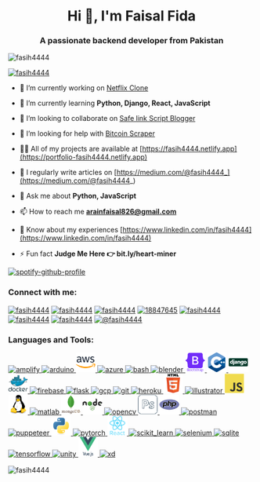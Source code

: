 <h1 align="center">Hi 👋, I'm Faisal Fida</h1>
<h3 align="center">A passionate backend developer from Pakistan</h3>

<p align="left"> <img src="https://komarev.com/ghpvc/?username=fasih4444&label=Profile%20views&color=0e75b6&style=flat" alt="fasih4444" /> </p>

<p align="left"> <a href="https://twitter.com/fasih4444" target="blank"><img src="https://img.shields.io/twitter/follow/fasih4444?logo=twitter&style=for-the-badge" alt="fasih4444" /></a> </p>

- 🔭 I’m currently working on [Netflix Clone](https://github.com/fasih4444/netflix-clone)

- 🌱 I’m currently learning **Python, Django, React, JavaScript**

- 👯 I’m looking to collaborate on [Safe link Script Blogger](https://github.com/fasih4444/NihLink-Safelink-Template-Blogger)

- 🤝 I’m looking for help with [Bitcoin Scraper](https://github.com/fasih4444/btc_scraper.github.io)

- 👨‍💻 All of my projects are available at [https://fasih4444.netlify.app](https://portfolio-fasih4444.netlify.app)

- 📝 I regularly write articles on [https://medium.com/@fasih4444_](https://medium.com/@fasih4444_)

- 💬 Ask me about **Python, JavaScript**

- 📫 How to reach me **arainfaisal826@gmail.com**

- 📄 Know about my experiences [https://www.linkedin.com/in/fasih4444](https://www.linkedin.com/in/fasih4444)

- ⚡ Fun fact **Judge Me Here 👉 bit.ly/heart-miner**

[![spotify-github-profile](https://spotify-github-profile.vercel.app/api/view?uid=2b65plbf2bqqh15ep82vi1p23&cover_image=true&theme=default)](https://github.com/kittinan/spotify-github-profile)

<h3 align="left">Connect with me:</h3>
<p align="left">
<a href="https://dev.to/fasih4444" target="blank"><img align="center" src="https://cdn.jsdelivr.net/npm/simple-icons@3.0.1/icons/dev-dot-to.svg" alt="fasih4444" height="30" width="40" /></a>
<a href="https://twitter.com/fasih4444" target="blank"><img align="center" src="https://cdn.jsdelivr.net/npm/simple-icons@3.0.1/icons/twitter.svg" alt="fasih4444" height="30" width="40" /></a>
<a href="https://linkedin.com/in/fasih4444" target="blank"><img align="center" src="https://cdn.jsdelivr.net/npm/simple-icons@3.0.1/icons/linkedin.svg" alt="fasih4444" height="30" width="40" /></a>
<a href="https://stackoverflow.com/users/18847645" target="blank"><img align="center" src="https://cdn.jsdelivr.net/npm/simple-icons@3.0.1/icons/stackoverflow.svg" alt="18847645" height="30" width="40" /></a>
<a href="https://kaggle.com/fasih4444" target="blank"><img align="center" src="https://cdn.jsdelivr.net/npm/simple-icons@3.0.1/icons/kaggle.svg" alt="fasih4444" height="30" width="40" /></a>
<a href="https://fb.com/fasih4444" target="blank"><img align="center" src="https://cdn.jsdelivr.net/npm/simple-icons@3.0.1/icons/facebook.svg" alt="fasih4444" height="30" width="40" /></a>
<a href="https://instagram.com/fasih4444" target="blank"><img align="center" src="https://cdn.jsdelivr.net/npm/simple-icons@3.0.1/icons/instagram.svg" alt="fasih4444" height="30" width="40" /></a>
<a href="https://medium.com/@fasih4444" target="blank"><img align="center" src="https://cdn.jsdelivr.net/npm/simple-icons@3.0.1/icons/medium.svg" alt="@fasih4444" height="30" width="40" /></a>
</p>

<h3 align="left">Languages and Tools:</h3>
<p align="left"> <a href="https://aws.amazon.com/amplify/" target="_blank"> <img src="https://docs.amplify.aws/assets/logo-dark.svg" alt="amplify" width="40" height="40"/> </a> <a href="https://www.arduino.cc/" target="_blank"> <img src="https://cdn.worldvectorlogo.com/logos/arduino-1.svg" alt="arduino" width="40" height="40"/> </a> <a href="https://aws.amazon.com" target="_blank"> <img src="https://raw.githubusercontent.com/devicons/devicon/master/icons/amazonwebservices/amazonwebservices-original-wordmark.svg" alt="aws" width="40" height="40"/> </a> <a href="https://azure.microsoft.com/en-in/" target="_blank"> <img src="https://www.vectorlogo.zone/logos/microsoft_azure/microsoft_azure-icon.svg" alt="azure" width="40" height="40"/> </a> <a href="https://www.gnu.org/software/bash/" target="_blank"> <img src="https://www.vectorlogo.zone/logos/gnu_bash/gnu_bash-icon.svg" alt="bash" width="40" height="40"/> </a> <a href="https://www.blender.org/" target="_blank"> <img src="https://download.blender.org/branding/community/blender_community_badge_white.svg" alt="blender" width="40" height="40"/> </a> <a href="https://getbootstrap.com" target="_blank"> <img src="https://raw.githubusercontent.com/devicons/devicon/master/icons/bootstrap/bootstrap-plain-wordmark.svg" alt="bootstrap" width="40" height="40"/> </a> <a href="https://www.w3schools.com/cpp/" target="_blank"> <img src="https://raw.githubusercontent.com/devicons/devicon/master/icons/cplusplus/cplusplus-original.svg" alt="cplusplus" width="40" height="40"/> </a> <a href="https://www.djangoproject.com/" target="_blank"> <img src="https://raw.githubusercontent.com/devicons/devicon/master/icons/django/django-original.svg" alt="django" width="40" height="40"/> </a> <a href="https://www.docker.com/" target="_blank"> <img src="https://raw.githubusercontent.com/devicons/devicon/master/icons/docker/docker-original-wordmark.svg" alt="docker" width="40" height="40"/> </a> <a href="https://firebase.google.com/" target="_blank"> <img src="https://www.vectorlogo.zone/logos/firebase/firebase-icon.svg" alt="firebase" width="40" height="40"/> </a> <a href="https://flask.palletsprojects.com/" target="_blank"> <img src="https://www.vectorlogo.zone/logos/pocoo_flask/pocoo_flask-icon.svg" alt="flask" width="40" height="40"/> </a> <a href="https://cloud.google.com" target="_blank"> <img src="https://www.vectorlogo.zone/logos/google_cloud/google_cloud-icon.svg" alt="gcp" width="40" height="40"/> </a> <a href="https://git-scm.com/" target="_blank"> <img src="https://www.vectorlogo.zone/logos/git-scm/git-scm-icon.svg" alt="git" width="40" height="40"/> </a> <a href="https://heroku.com" target="_blank"> <img src="https://www.vectorlogo.zone/logos/heroku/heroku-icon.svg" alt="heroku" width="40" height="40"/> </a> <a href="https://www.w3.org/html/" target="_blank"> <img src="https://raw.githubusercontent.com/devicons/devicon/master/icons/html5/html5-original-wordmark.svg" alt="html5" width="40" height="40"/> </a> <a href="https://www.adobe.com/in/products/illustrator.html" target="_blank"> <img src="https://www.vectorlogo.zone/logos/adobe_illustrator/adobe_illustrator-icon.svg" alt="illustrator" width="40" height="40"/> </a> <a href="https://developer.mozilla.org/en-US/docs/Web/JavaScript" target="_blank"> <img src="https://raw.githubusercontent.com/devicons/devicon/master/icons/javascript/javascript-original.svg" alt="javascript" width="40" height="40"/> </a> <a href="https://www.linux.org/" target="_blank"> <img src="https://raw.githubusercontent.com/devicons/devicon/master/icons/linux/linux-original.svg" alt="linux" width="40" height="40"/> </a> <a href="https://www.mathworks.com/" target="_blank"> <img src="https://raw.githubusercontent.com/simple-icons/simple-icons/master/icons/mathworks.svg" alt="matlab" width="40" height="40"/> </a> <a href="https://www.mongodb.com/" target="_blank"> <img src="https://raw.githubusercontent.com/devicons/devicon/master/icons/mongodb/mongodb-original-wordmark.svg" alt="mongodb" width="40" height="40"/> </a> <a href="https://nodejs.org" target="_blank"> <img src="https://raw.githubusercontent.com/devicons/devicon/master/icons/nodejs/nodejs-original-wordmark.svg" alt="nodejs" width="40" height="40"/> </a> <a href="https://opencv.org/" target="_blank"> <img src="https://www.vectorlogo.zone/logos/opencv/opencv-icon.svg" alt="opencv" width="40" height="40"/> </a> <a href="https://www.photoshop.com/en" target="_blank"> <img src="https://raw.githubusercontent.com/devicons/devicon/master/icons/photoshop/photoshop-line.svg" alt="photoshop" width="40" height="40"/> </a> <a href="https://www.php.net" target="_blank"> <img src="https://raw.githubusercontent.com/devicons/devicon/master/icons/php/php-original.svg" alt="php" width="40" height="40"/> </a> <a href="https://postman.com" target="_blank"> <img src="https://www.vectorlogo.zone/logos/getpostman/getpostman-icon.svg" alt="postman" width="40" height="40"/> </a> <a href="https://github.com/puppeteer/puppeteer" target="_blank"> <img src="https://www.vectorlogo.zone/logos/pptrdev/pptrdev-official.svg" alt="puppeteer" width="40" height="40"/> </a> <a href="https://www.python.org" target="_blank"> <img src="https://raw.githubusercontent.com/devicons/devicon/master/icons/python/python-original.svg" alt="python" width="40" height="40"/> </a> <a href="https://pytorch.org/" target="_blank"> <img src="https://www.vectorlogo.zone/logos/pytorch/pytorch-icon.svg" alt="pytorch" width="40" height="40"/> </a> <a href="https://reactjs.org/" target="_blank"> <img src="https://raw.githubusercontent.com/devicons/devicon/master/icons/react/react-original-wordmark.svg" alt="react" width="40" height="40"/> </a> <a href="https://scikit-learn.org/" target="_blank"> <img src="https://upload.wikimedia.org/wikipedia/commons/0/05/Scikit_learn_logo_small.svg" alt="scikit_learn" width="40" height="40"/> </a> <a href="https://www.selenium.dev" target="_blank"> <img src="https://raw.githubusercontent.com/detain/svg-logos/780f25886640cef088af994181646db2f6b1a3f8/svg/selenium-logo.svg" alt="selenium" width="40" height="40"/> </a> <a href="https://www.sqlite.org/" target="_blank"> <img src="https://www.vectorlogo.zone/logos/sqlite/sqlite-icon.svg" alt="sqlite" width="40" height="40"/> </a> <a href="https://www.tensorflow.org" target="_blank"> <img src="https://www.vectorlogo.zone/logos/tensorflow/tensorflow-icon.svg" alt="tensorflow" width="40" height="40"/> </a> <a href="https://unity.com/" target="_blank"> <img src="https://www.vectorlogo.zone/logos/unity3d/unity3d-icon.svg" alt="unity" width="40" height="40"/> </a> <a href="https://vuejs.org/" target="_blank"> <img src="https://raw.githubusercontent.com/devicons/devicon/master/icons/vuejs/vuejs-original-wordmark.svg" alt="vuejs" width="40" height="40"/> </a> <a href="https://www.adobe.com/products/xd.html" target="_blank"> <img src="https://cdn.worldvectorlogo.com/logos/adobe-xd.svg" alt="xd" width="40" height="40"/> </a> </p>

<p><img align="center" src="https://github-readme-stats.vercel.app/api/top-langs?username=fasih4444&show_icons=true&locale=en&layout=compact" alt="fasih4444" /></p>

